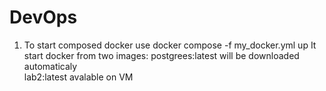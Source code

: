 # DevOps


1. To start composed  docker use  docker compose -f  my_docker.yml up
It start  docker from two images: 
  postgrees:latest will be  downloaded automaticaly  
  lab2:latest  avalable on VM 
  
